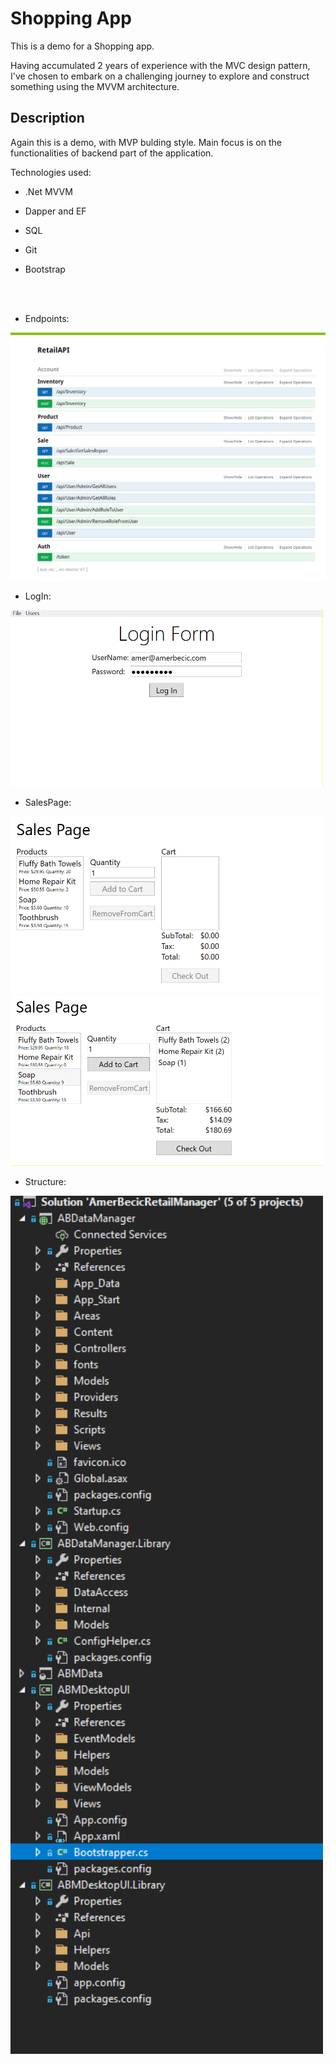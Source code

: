 # Shopping App
This is a demo for a Shopping app. 


Having accumulated 2 years of experience with the MVC design pattern, I've chosen to embark on a challenging journey to explore and construct something using the MVVM architecture. <br/>

## Description

Again this is a demo, with MVP bulding style. Main focus is on the functionalities of backend part of the application. <br/>

Technologies used:

- .Net MVVM
- Dapper and EF
- SQL
- Git
- Bootstrap

   <br/>
    <br/>

- Endpoints:
<img src="/README-pics/Endpoints.png">

- LogIn:
<img src="/README-pics/LogIn.png" width="500">

- SalesPage:
<img src="/README-pics/SalesPage1.png" width="500">
<img src="/README-pics/SalesPage2.png" width="500">

- Structure:
<img src="/README-pics/Structure.png" width="500">
